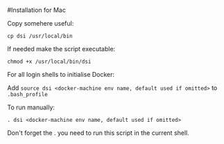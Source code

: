 #Installation for Mac

Copy somehere useful:

```cp dsi /usr/local/bin```

If needed make the script executable:

```chmod +x /usr/local/bin/dsi```

For all login shells to initialise Docker:

Add `source dsi <docker-machine env name, default used if omitted>` to `.bash_profile`

To run manually:

```. dsi <docker-machine env name, default used if omitted>```

Don't forget the . you need to run this script in the current shell.
